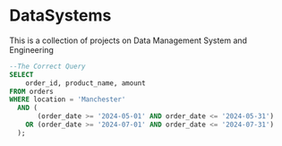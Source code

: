 # DataSystems
This is a collection of projects on Data Management System and Engineering

```sql
--The Correct Query
SELECT 
    order_id, product_name, amount
FROM orders
WHERE location = 'Manchester'
  AND (
       (order_date >= '2024-05-01' AND order_date <= '2024-05-31')
    OR (order_date >= '2024-07-01' AND order_date <= '2024-07-31')
  );
```
